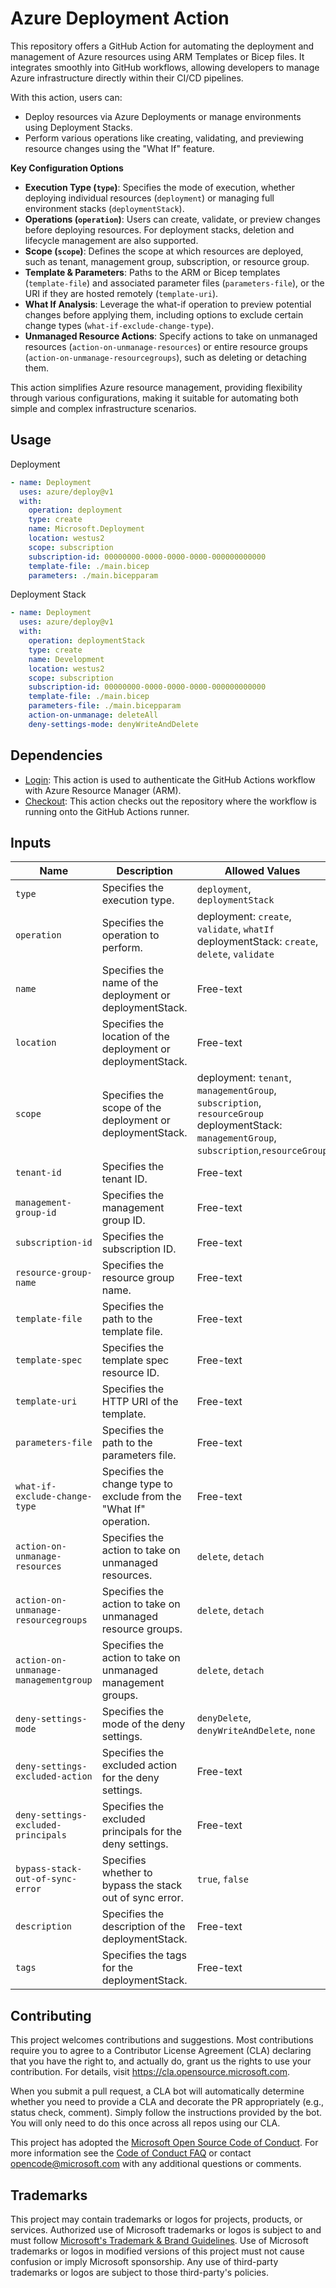 # Azure Deployment Action

This repository offers a GitHub Action for automating the deployment and management of Azure resources using ARM Templates or Bicep files. It integrates smoothly into GitHub workflows, allowing developers to manage Azure infrastructure directly within their CI/CD pipelines.

With this action, users can:

- Deploy resources via Azure Deployments or manage environments using Deployment Stacks.
- Perform various operations like creating, validating, and previewing resource changes using the "What If" feature.

**Key Configuration Options**

- **Execution Type (`type`)**: Specifies the mode of execution, whether deploying individual resources (`deployment`) or managing full environment stacks (`deploymentStack`).
- **Operations (`operation`)**: Users can create, validate, or preview changes before deploying resources. For deployment stacks, deletion and lifecycle management are also supported.
- **Scope (`scope`)**: Defines the scope at which resources are deployed, such as tenant, management group, subscription, or resource group.
- **Template & Parameters**: Paths to the ARM or Bicep templates (`template-file`) and associated parameter files (`parameters-file`), or the URI if they are hosted remotely (`template-uri`).
- **What If Analysis**: Leverage the what-if operation to preview potential changes before applying them, including options to exclude certain change types (`what-if-exclude-change-type`).
- **Unmanaged Resource Actions**: Specify actions to take on unmanaged resources (`action-on-unmanage-resources`) or entire resource groups (`action-on-unmanage-resourcegroups`), such as deleting or detaching them.

This action simplifies Azure resource management, providing flexibility through various configurations, making it suitable for automating both simple and complex infrastructure scenarios.

## Usage

Deployment

```yaml
- name: Deployment
  uses: azure/deploy@v1
  with:
    operation: deployment
    type: create
    name: Microsoft.Deployment
    location: westus2
    scope: subscription
    subscription-id: 00000000-0000-0000-0000-000000000000
    template-file: ./main.bicep
    parameters: ./main.bicepparam
```

Deployment Stack

```yaml
- name: Deployment
  uses: azure/deploy@v1
  with:
    operation: deploymentStack
    type: create
    name: Development
    location: westus2
    scope: subscription
    subscription-id: 00000000-0000-0000-0000-000000000000
    template-file: ./main.bicep
    parameters-file: ./main.bicepparam
    action-on-unmanage: deleteAll
    deny-settings-mode: denyWriteAndDelete
```

## Dependencies

- [Login](https://github.com/azure/login): This action is used to authenticate
  the GitHub Actions workflow with Azure Resource Manager (ARM).
- [Checkout](https://github.com/actions/checkout): This action checks out the
  repository where the workflow is running onto the GitHub Actions runner.

## Inputs

| Name                                 | Description                                                        | Allowed Values                                                                                                                                   |
| ------------------------------------ | ------------------------------------------------------------------ | ------------------------------------------------------------------------------------------------------------------------------------------------ |
| `type`                               | Specifies the execution type.                                      | `deployment`, `deploymentStack`                                                                                                                  |
| `operation`                          | Specifies the operation to perform.                                | deployment: `create`, `validate`, `whatIf` <br> deploymentStack: `create`, `delete`, `validate`                                                  |
| `name`                               | Specifies the name of the deployment or deploymentStack.           | Free-text                                                                                                                                        |
| `location`                           | Specifies the location of the deployment or deploymentStack.       | Free-text                                                                                                                                        |
| `scope`                              | Specifies the scope of the deployment or deploymentStack.          | deployment: `tenant`, `managementGroup`, `subscription`, `resourceGroup` <br> deploymentStack: `managementGroup`, `subscription`,`resourceGroup` |
| `tenant-id`                          | Specifies the tenant ID.                                           | Free-text                                                                                                                                        |
| `management-group-id`                | Specifies the management group ID.                                 | Free-text                                                                                                                                        |
| `subscription-id`                    | Specifies the subscription ID.                                     | Free-text                                                                                                                                        |
| `resource-group-name`                | Specifies the resource group name.                                 | Free-text                                                                                                                                        |
| `template-file`                      | Specifies the path to the template file.                           | Free-text                                                                                                                                        |
| `template-spec`                      | Specifies the template spec resource ID.                           | Free-text                                                                                                                                        |
| `template-uri`                       | Specifies the HTTP URI of the template.                            | Free-text                                                                                                                                        |
| `parameters-file`                    | Specifies the path to the parameters file.                         | Free-text                                                                                                                                        |
| `what-if-exclude-change-type`        | Specifies the change type to exclude from the "What If" operation. | Free-text                                                                                                                                        |
| `action-on-unmanage-resources`       | Specifies the action to take on unmanaged resources.               | `delete`, `detach`                                                                                                                               |
| `action-on-unmanage-resourcegroups`  | Specifies the action to take on unmanaged resource groups.         | `delete`, `detach`                                                                                                                               |
| `action-on-unmanage-managementgroup` | Specifies the action to take on unmanaged management groups.       | `delete`, `detach`                                                                                                                               |
| `deny-settings-mode`                 | Specifies the mode of the deny settings.                           | `denyDelete`, `denyWriteAndDelete`, `none`                                                                                                       |
| `deny-settings-excluded-action`      | Specifies the excluded action for the deny settings.               | Free-text                                                                                                                                        |
| `deny-settings-excluded-principals`  | Specifies the excluded principals for the deny settings.           | Free-text                                                                                                                                        |
| `bypass-stack-out-of-sync-error`     | Specifies whether to bypass the stack out of sync error.           | `true`, `false`                                                                                                                                  |
| `description`                        | Specifies the description of the deploymentStack.                  | Free-text                                                                                                                                        |
| `tags`                               | Specifies the tags for the deploymentStack.                        | Free-text                                                                                                                                        |

## Contributing

This project welcomes contributions and suggestions. Most contributions require
you to agree to a Contributor License Agreement (CLA) declaring that you have
the right to, and actually do, grant us the rights to use your contribution. For
details, visit https://cla.opensource.microsoft.com.

When you submit a pull request, a CLA bot will automatically determine whether
you need to provide a CLA and decorate the PR appropriately (e.g., status check,
comment). Simply follow the instructions provided by the bot. You will only need
to do this once across all repos using our CLA.

This project has adopted the
[Microsoft Open Source Code of Conduct](https://opensource.microsoft.com/codeofconduct/).
For more information see the
[Code of Conduct FAQ](https://opensource.microsoft.com/codeofconduct/faq/) or
contact [opencode@microsoft.com](mailto:opencode@microsoft.com) with any
additional questions or comments.

## Trademarks

This project may contain trademarks or logos for projects, products, or
services. Authorized use of Microsoft trademarks or logos is subject to and must
follow
[Microsoft's Trademark & Brand Guidelines](https://www.microsoft.com/en-us/legal/intellectualproperty/trademarks/usage/general).
Use of Microsoft trademarks or logos in modified versions of this project must
not cause confusion or imply Microsoft sponsorship. Any use of third-party
trademarks or logos are subject to those third-party's policies.
